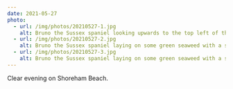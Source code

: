 ```yaml
---
date: 2021-05-27
photo:
  - url: /img/photos/20210527-1.jpg
    alt: Bruno the Sussex spaniel looking upwards to the top left of the camera, stood behind a shell covered groyne. He's stood side on so the label on his harness with his name on is visible in the photo.
  - url: /img/photos/20210527-2.jpg
    alt: Bruno the Sussex spaniel laying on some green seaweed with a stone between his front paws.
  - url: /img/photos/20210527-3.jpg
    alt: Bruno the Sussex spaniel laying on some green seaweed with a stone between his front paws and licking his nose.
---
```


Clear evening on Shoreham Beach.
